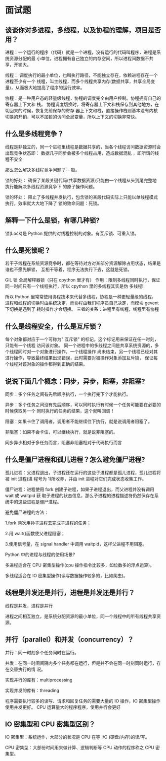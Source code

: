 # 面试题

## 谈谈你对多进程，多线程，以及协程的理解，项目是否用？

进程：一个运行的程序（代码）就是一个进程，没有运行的代码叫程序，进程是系统资源分配的最 小单位，进程拥有自己独立的内存空间，所以进程间数据不共享，开销大。 

线程： 调度执行的最小单位，也叫执行路径，不能独立存在，依赖进程存在一个进程至少有一个 线程，叫主线程，而多个线程共享内存\(数据共享，共享全局变量\)，从而极大地提高了程序的运行效率。

协程：是一种用户态的轻量级线程，协程的调度完全由用户控制。协程拥有自己的寄存器上下文和 栈。 协程调度切换时，将寄存器上下文和栈保存到其他地方，在切回来的时候，恢复先前保存的寄存 器上下文和栈，直接操作栈则基本没有内核切换的开销，可以不加锁的访问全局变量，所以上下文的切换非常快。

## 什么是多线程竞争？

线程是非独立的，同一个进程里线程是数据共享的，当各个线程访问数据资源时会出现竞争状态即： 数据几乎同步会被多个线程占用，造成数据混乱 ，即所谓的线程不安全 

那么怎么解决多线程竞争问题？-- 锁。 

锁的好处： 确保了某段关键代码\(共享数据资源\)只能由一个线程从头到尾完整地执行能解决多线程资源竞争下 的原子操作问题。 

锁的坏处： 阻止了多线程并发执行，包含锁的某段代码实际上只能以单线程模式执行，效率就大大地下降了 锁的致命问题：死锁。

## 解释一下什么是锁，有哪几种锁?

锁\(Lock\)是 Python 提供的对线程控制的对象。有互斥锁、可重入锁。

## 什么是死锁呢？

若干子线程在系统资源竞争时，都在等待对方对某部分资源解除占用状态，结果是谁也不愿先解锁， 互相干等着，程序无法执行下去，这就是死锁。

GIL 锁 全局解释器锁（只在 cpython 里才有） 作用：限制多线程同时执行，保证同一时间只有一个线程执行，所以 cpython 里的多线程其实是伪 多线程!

所以 Python 里常常使用协程技术来代替多线程，协程是一种更轻量级的线程， 进程和线程的切换时由系统决定，而协程由我们程序员自己决定，而模块 gevent 下切换是遇到了 耗时操作才会切换。 三者的关系：进程里有线程，线程里有协程

## 什么是线程安全，什么是互斥锁？

每个对象都对应于一个可称为" 互斥锁" 的标记，这个标记用来保证在任一时刻，只能有一个线程 访问该对象。 同一个进程中的多线程之间是共享系统资源的，多个线程同时对一个对象进行操作，一个线程操作 尚未结束，另一个线程已经对其进行操作，导致最终结果出现错误，此时需要对被操作对象添加互斥锁， 保证每个线程对该对象的操作都得到正确的结果。

## 说说下面几个概念：同步，异步，阻塞，非阻塞?

同步：多个任务之间有先后顺序执行，一个执行完下个才能执行。 

异步：多个任务之间没有先后顺序，可以同时执行有时候一个任务可能要在必要的时候获取另一个 同时执行的任务的结果，这个就叫回调！ 

阻塞：如果卡住了调用者，调用者不能继续往下执行，就是说调用者阻塞了。 

非阻塞：如果不会卡住，可以继续执行，就是说非阻塞的。 

同步异步相对于多任务而言，阻塞非阻塞相对于代码执行而言

## 什么是僵尸进程和孤儿进程？怎么避免僵尸进程?

孤儿进程：父进程退出，子进程还在运行的这些子进程都是孤儿进程，孤儿进程将被 init 进程\(进 程号为 1\)所收养，并由 init 进程对它们完成状态收集工作。 

僵尸进程：进程使用 fork 创建子进程，如果子进程退出，而父进程并没有调用 wait 或 waitpid 获 取子进程的状态信息，那么子进程的进程描述符仍然保存在系统中的这些进程是僵尸进程。 

避免僵尸进程的方法： 

1.fork 两次用孙子进程去完成子进程的任务； 

2.用 wait\(\)函数使父进程阻塞； 

3.使用信号量，在 signal handler 中调用 waitpid，这样父进程不用阻塞。

Python 中的进程与线程的使用场景?

多进程适合在 CPU 密集型操作\(cpu 操作指令比较多，如位数多的浮点运算\)。

多线程适合在 IO 密集型操作\(读写数据操作较多的，比如爬虫\)。

## 线程是并发还是并行，进程是并发还是并行？

线程是并发，进程是并行

 进程之间相互独立，是系统分配资源的最小单位，同一个线程中的所有线程共享资源。

## 并行（parallel）和并发（concurrency）？

并行：同一时刻多个任务同时在运行。 

并发：在同一时间间隔内多个任务都在运行，但是并不会在同一时刻同时运行，存在交替执行的情 况。

实现并行的库有：multiprocessing 

实现并发的库有：threading 

程序需要执行较多的读写、请求和回复任务的需要大量的 IO 操作，IO 密集型操作使用并发更好。 CPU 运算量大的程序程序，使用并行会更好

## IO 密集型和 CPU 密集型区别？

IO 密集型：系统运作，大部分的状况是 CPU 在等 I/O \(硬盘/内存\)的读/写。 

CPU 密集型：大部份时间用来做计算、逻辑判断等 CPU 动作的程序称之 CPU 密集型。

